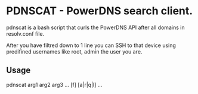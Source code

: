 # PDNSCAT - PowerDNS search client.
pdnscat is a bash script that curls the PowerDNS API after all domains in resolv.conf file.

After you have filtred down to 1 line you can SSH to that device using predifined usernames like root, admin the user you are.

## Usage
pdnscat arg1 arg2 arg3 ... [f] [a|r|q|l] ...

